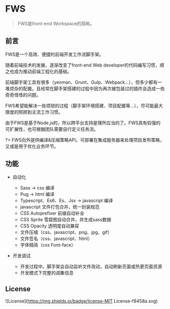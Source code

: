 # FWS

> FWS是front-end Workspace的简称。

## 前言

FWS是一个高效、便捷的前端开发工作流脚手架。

随着前端技术的发展，逐渐改变了front-end Web developer的代码编写习惯，顺之也成为推动前端工程化的基础。

前端脚手架工具有很多（yeoman、Grunt、Gulp、Webpack...），但多少都有一堆烦杂的配置。且经常在脚手架搭建的过程中因为再次被包装过的插件会造成一些奇奇怪怪的问题。

FWS希望能解决一些烦琐的过程（脚手架环境搭建、项目配置等...），尽可能最大限度的照顾到主流工作习惯。

由于FWS是基于Node.js的，所以跨平台支持是理所应当的了。FWS具有较强的可扩展性，也可根据团队需要自行定义任务流。

?> FWS向外提供编译&压缩策略API。可部署在集成服务器来处理项目发布策略，又或是用于优化业务环节。



## 功能

- 自动化

    - Sass -> css 编译
    - Pug -> html 编译
    - Typescript、Es6、Es、Jsx -> javascript 编译
    - javascript 文件打包合并，统一封装规范
    - CSS Autoprefixer 前缀自动补全
    - CSS Sprite 雪碧图自动合并，并生成sass数据
    - CSS Opacity 透明度自动兼容
    - 文件压缩（css、javascript、png、jpg、gif）
    - 文件签名（css、javascript、html）
    - 字体精简（css Font-face）


- 开发调试

    - 开发过程中。脚手架会自动监听文件改动，自动刷新页面或热更页面资源
    - 开发模式下完整的调集信息

## License

![License](https://img.shields.io/badge/license-MIT License-f8458a.svg)


